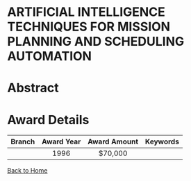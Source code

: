 
ARTIFICIAL INTELLIGENCE TECHNIQUES FOR MISSION PLANNING AND SCHEDULING AUTOMATION
=================================================================================

# Abstract


  

# Award Details

|Branch|Award Year|Award Amount|Keywords|
| :---: | :---: | :---: | :---: |
||1996|$70,000||
  
  


[Back to Home](https://github.com/chrischow/dod_sbir_awards/CC/#865)